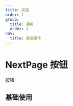 ```yaml
---
title: 按钮
order: 1
group:
  title: 通用
  order: 1
nav:
  title: 基础组件
---
```


# NextPage 按钮

按钮

## 基础使用

<!-- <code src="../../_demo/previewComponent/NextPage/index.tsx"></code> -->

<API src="./index.tsx"></API>
